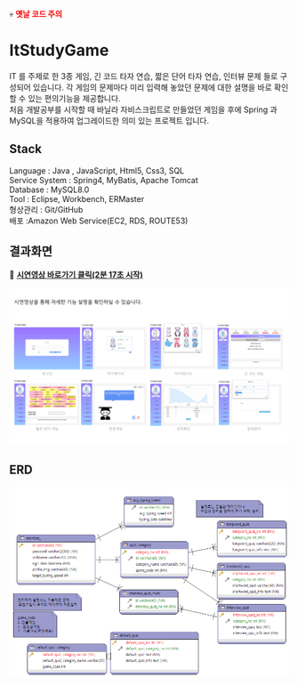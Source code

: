 :skull: **<span style="color:red">옛날 코드 주의</span>**

# ItStudyGame

IT 를 주제로 한 3종 게임, 긴 코드 타자 연습, 짧은 단어 타자 연습, 인터뷰 문제 들로 구성되어 있습니다. 각 게임의 문제마다 미리 입력해 놓았던 문제에 대한 설명을 바로 확인 할 수 있는 편의기능을 제공합니다.  
처음 개발공부를 시작할 때 바닐라 자비스크립트로 만들었던 게임을 후에
Spring 과 MySQL을 적용하여 업그레이드한 의미 있는 프로젝트 입니다.

## Stack

Language : Java , JavaScript, Html5, Css3, SQL  
Service System : Spring4, MyBatis, Apache Tomcat  
Database : MySQL8.0  
Tool : Eclipse, Workbench, ERMaster  
형상관리 : Git/GitHub  
배포 :Amazon Web Service(EC2, RDS, ROUTE53)

## 결과화면

:movie_camera: **[시연영상 바로가기 클릭(2분 17초 시작)](https://www.youtube.com/watch?v=S76dEhq3IyE#t=2m17s)**

![ItStudy게임 실행화면](./readme/itStudy.png)

## ERD

![ItStudy게임 ERD](./readme/itStudyERD.png)
